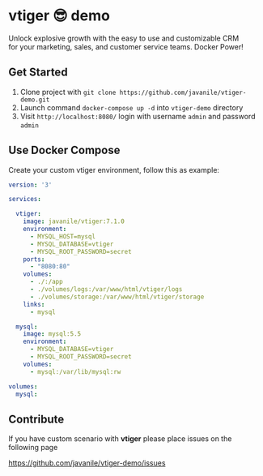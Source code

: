 # vtiger 😎 demo

Unlock explosive growth with the easy to use and customizable CRM  
for your marketing, sales, and customer service teams. Docker Power!

## Get Started

1. Clone project with `git clone https://github.com/javanile/vtiger-demo.git`
2. Launch command `docker-compose up -d` into `vtiger-demo` directory
3. Visit `http://localhost:8080/` login with username `admin` and password `admin` 

## Use Docker Compose

Create your custom vtiger environment, follow this as example:

```yaml
version: '3'

services:

  vtiger:
    image: javanile/vtiger:7.1.0
    environment:
      - MYSQL_HOST=mysql
      - MYSQL_DATABASE=vtiger
      - MYSQL_ROOT_PASSWORD=secret
    ports:
      - "8080:80"
    volumes:
      - ./:/app
      - ./volumes/logs:/var/www/html/vtiger/logs
      - ./volumes/storage:/var/www/html/vtiger/storage
    links:
      - mysql

  mysql:
    image: mysql:5.5
    environment:
      - MYSQL_DATABASE=vtiger
      - MYSQL_ROOT_PASSWORD=secret
    volumes:
      - mysql:/var/lib/mysql:rw

volumes:
  mysql:
```

## Contribute

If you have custom scenario with **vtiger** please place issues on the following page

https://github.com/javanile/vtiger-demo/issues
